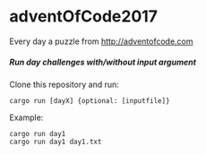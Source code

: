 # adventOfCode2017
Every day a puzzle from http://adventofcode.com

##### Run day challenges with/without input argument
Clone this repository and run:
```
cargo run [dayX] {optional: [inputfile]}
```
Example:
```
cargo run day1
cargo run day1 day1.txt
```
